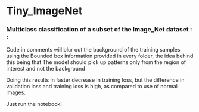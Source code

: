 # Tiny_ImageNet
### Multiclass classification of a subset of the Image_Net dataset : :

Code in comments will blur out the background of the training samples using the 
Bounded box information provided in every folder, the idea behind this being that
The model should pick up patterns only from the region of interest and not the background

Doing this results in faster decrease in training loss, but the difference in validation loss 
and training loss is high, as compared to use of normal images.

Just run the notebook!
